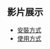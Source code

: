 ## 影片展示

- [安裝方式](https://github.com/tzuchyi/chrome-extension/blob/main/video/擴充按鍵.mov)
- [使用方式](https://github.com/tzuchyi/chrome-extension/blob/main/video/chrome%20extension.mov)

